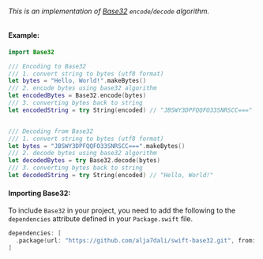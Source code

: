 ###### This is an implementation of [Base32](https://en.wikipedia.org/wiki/Base32) `encode`/`decode` algorithm.

#### Example:

```swift
import Base32

/// Encoding to Base32
/// 1. convert string to bytes (utf8 format)
let bytes = "Hello, World!".makeBytes()
/// 2. encode bytes using base32 algorithm
let encodedBytes = Base32.encode(bytes)
/// 3. converting bytes back to string
let encodedString = try String(encoded) // "JBSWY3DPFQQFO33SNRSCC==="


/// Decoding from Base32
/// 1. convert string to bytes (utf8 format)
let bytes = "JBSWY3DPFQQFO33SNRSCC===".makeBytes()
/// 2. decode bytes using base32 algorithm
let decodedBytes = try Base32.decode(bytes)
/// 3. converting bytes back to string
let decodedString = try String(encoded) // "Hello, World!"
```

#### Importing Base32:

To include `Base32` in your project, you need to add the following to the `dependencies` attribute defined in your `Package.swift` file.
```swift
dependencies: [
  .package(url: "https://github.com/alja7dali/swift-base32.git", from: "1.0.0")
]
```